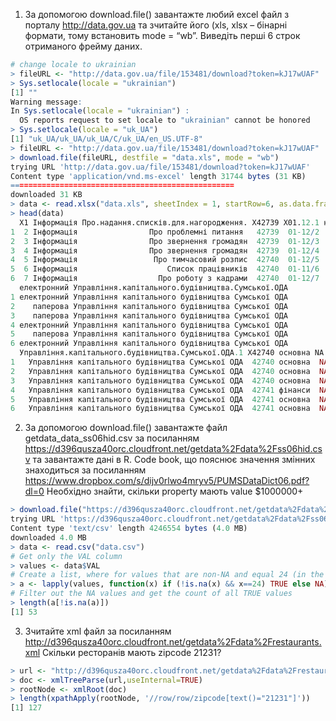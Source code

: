 1.	За допомогою download.file() завантажте любий excel файл з порталу http://data.gov.ua та зчитайте його (xls, xlsx – бінарні формати, тому встановить mode = “wb”. Виведіть перші 6 строк отриманого фрейму даних.
```r
# change locale to ukrainian
> fileURL <- "http://data.gov.ua/file/153481/download?token=kJ17wUAF"
> Sys.setlocale(locale = "ukrainian")
[1] ""
Warning message:
In Sys.setlocale(locale = "ukrainian") :
  OS reports request to set locale to "ukrainian" cannot be honored
> Sys.setlocale(locale = "uk_UA")
[1] "uk_UA/uk_UA/uk_UA/C/uk_UA/en_US.UTF-8"
> fileURL <- "http://data.gov.ua/file/153481/download?token=kJ17wUAF"
> download.file(fileURL, destfile = "data.xls", mode = "wb")
trying URL 'http://data.gov.ua/file/153481/download?token=kJ17wUAF'
Content type 'application/vnd.ms-excel' length 31744 bytes (31 KB)
==================================================
downloaded 31 KB
> data <- read.xlsx("data.xls", sheetIndex = 1, startRow=6, as.data.frame=TRUE, encoding = "UTF-8")
> head(data)
  X1 Інформація Про.надання.списків.для.нагородження. X42739 X01.12.1 надання..список..нагородження
1  2 Інформація                Про проблемні питання   42739  01-12/2             проблема, питання
2  3 Інформація                Про звернення громадян  42739  01-12/3          звернення, громадяни
3  4 Інформація                Про звернення громадян  42739  01-12/4          звернення, громадяни
4  5 Інформація                 Про тимчасовий розпис  42740  01-12/5             тимчасово, розпис
5  6 Інформація                    Список працівників  42740  01-11/6             список, працівник
6  7 Інформація                  Про роботу з кадрами  42740  01-12/7                 робота, кадри
  електронний Управління.капітального.будівництва.Сумської.ОДА
1 електронний Управління капітального будівництва Сумської ОДА
2    паперова Управління капітального будівництва Сумської ОДА
3    паперова Управління капітального будівництва Сумської ОДА
4 електронний Управління капітального будівництва Сумської ОДА
5    паперова Управління капітального будівництва Сумської ОДА
6 електронний Управління капітального будівництва Сумської ОДА
  Управління.капітального.будівництва.Сумської.ОДА.1 X42740 основна NA. NA..1 NA..2
1   Управління капітального будівництва Сумської ОДА  42740 основна  NA    NA    NA
2   Управління капітального будівництва Сумської ОДА  42740 основна  NA    NA    NA
3   Управління капітального будівництва Сумської ОДА  42740 основна  NA    NA    NA
4   Управління капітального будівництва Сумської ОДА  42741 фінанси  NA    NA    NA
5   Управління капітального будівництва Сумської ОДА  42741 основна  NA    NA    NA
6   Управління капітального будівництва Сумської ОДА  42741 основна  NA    NA    NA
```
2.	За допомогою download.file() завантажте файл getdata_data_ss06hid.csv за посиланням https://d396qusza40orc.cloudfront.net/getdata%2Fdata%2Fss06hid.csv та завантажте дані в R. Code book, що пояснює значення змінних знаходиться за посиланням https://www.dropbox.com/s/dijv0rlwo4mryv5/PUMSDataDict06.pdf?dl=0  Необхідно знайти, скільки property мають value $1000000+
```r
> download.file("https://d396qusza40orc.cloudfront.net/getdata%2Fdata%2Fss06hid.csv", destfile = "data.csv")
trying URL 'https://d396qusza40orc.cloudfront.net/getdata%2Fdata%2Fss06hid.csv'
Content type 'text/csv' length 4246554 bytes (4.0 MB)
downloaded 4.0 MB
> data <- read.csv("data.csv")
# Get only the VAL column
> values <- data$VAL
# Create a list, where for values that are non-NA and equal 24 (in the Code book it is said 24 stands for $1000000+) say TRUE, else - NA
> a <- lapply(values, function(x) if (!is.na(x) && x==24) TRUE else NA)
# Filter out the NA values and get the count of all TRUE values 
> length(a[!is.na(a)])
[1] 53
```
3.	Зчитайте xml файл за посиланням http://d396qusza40orc.cloudfront.net/getdata%2Fdata%2Frestaurants.xml Скільки ресторанів мають zipcode 21231?
```r
> url <- "http://d396qusza40orc.cloudfront.net/getdata%2Fdata%2Frestaurants.xml"
> doc <- xmlTreeParse(url,useInternal=TRUE)
> rootNode <- xmlRoot(doc)
> length(xpathApply(rootNode, '//row/row/zipcode[text()="21231"]'))
[1] 127
```
